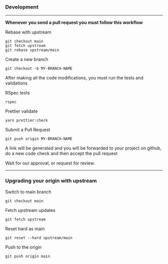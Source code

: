 
### Development

---

**Whenever you send a pull request you must follow this workflow**

Rebase with upstream

```
git checkout main
git fetch upstream
git rebase upstream/main
```

Create a new branch

```
git checkout -b MY-BRANCH-NAME
```

After making all the code modifications, you must run the tests and validations

RSpec tests

```
rspec
```

Prettier validate

```
yarn prettier:check
```

Submit a Pull Request

```
git push origin MY-BRANCH-NAME
```

A link will be generated and you will be forwarded to your project on github, do a new code check and then accept the pull request

Wait for our approval, or request for review.

---

### Upgrading your origin with upstream

Switch to main branch

```
git checkout main
```

Fetch upstream updates

```
git fetch upstream
```

Reset hard as main

```
git reset --hard upstream/main
```

Push to the origin

```
git push origin main
```
